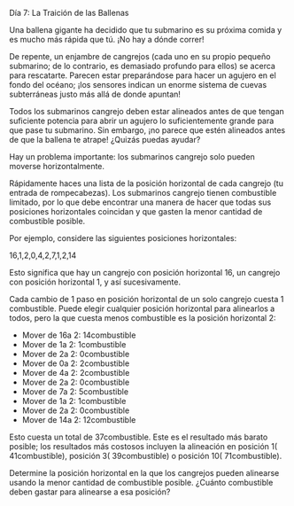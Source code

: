﻿Día 7: La Traición de las Ballenas

Una ballena gigante ha decidido que tu submarino es su próxima comida y es mucho más rápida que tú. ¡No hay a dónde correr!

De repente, un enjambre de cangrejos (cada uno en su propio pequeño submarino; de lo contrario, es demasiado profundo para ellos) se acerca para rescatarte. Parecen estar preparándose para hacer un agujero en el fondo del océano; ¡los sensores indican un enorme sistema de cuevas subterráneas justo más allá de donde apuntan!

Todos los submarinos cangrejo deben estar alineados antes de que tengan suficiente potencia para abrir un agujero lo suficientemente grande para que pase tu submarino. Sin embargo, ¡no parece que estén alineados antes de que la ballena te atrape! ¿Quizás puedas ayudar?

Hay un problema importante: los submarinos cangrejo solo pueden moverse horizontalmente.

Rápidamente haces una lista de la posición horizontal de cada cangrejo (tu entrada de rompecabezas). Los submarinos cangrejo tienen combustible limitado, por lo que debe encontrar una manera de hacer que todas sus posiciones horizontales coincidan y que gasten la menor cantidad de combustible posible.

Por ejemplo, considere las siguientes posiciones horizontales:

16,1,2,0,4,2,7,1,2,14

Esto significa que hay un cangrejo con posición horizontal 16, un cangrejo con posición horizontal 1, y así sucesivamente.

Cada cambio de 1 paso en posición horizontal de un solo cangrejo cuesta 1 combustible. Puede elegir cualquier posición horizontal para alinearlos a todos, pero la que cuesta menos combustible es la posición horizontal 2:

- Mover de 16a 2: 14combustible
- Mover de 1a 2: 1combustible
- Mover de 2a 2: 0combustible
- Mover de 0a 2: 2combustible
- Mover de 4a 2: 2combustible
- Mover de 2a 2: 0combustible
- Mover de 7a 2: 5combustible
- Mover de 1a 2: 1combustible
- Mover de 2a 2: 0combustible
- Mover de 14a 2: 12combustible

Esto cuesta un total de 37combustible. Este es el resultado más barato posible; los resultados más costosos incluyen la alineación en posición 1( 41combustible), posición 3( 39combustible) o posición 10( 71combustible).

Determine la posición horizontal en la que los cangrejos pueden alinearse usando la menor cantidad de combustible posible. ¿Cuánto combustible deben gastar para alinearse a esa posición?